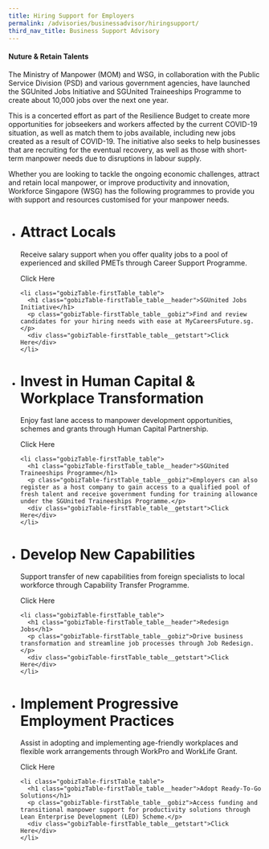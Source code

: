 ```yaml
---
title: Hiring Support for Employers
permalink: /advisories/businessadvisor/hiringsupport/
third_nav_title: Business Support Advisory
---
```


#### **Nuture & Retain Talents**
The Ministry of Manpower (MOM) and WSG, in collaboration with the Public Service Division (PSD) and various government agencies, have launched the SGUnited Jobs Initiative and SGUnited Traineeships Programme to create about 10,000 jobs over the next one year.

This is a concerted effort as part of the Resilience Budget to create more opportunities for jobseekers and workers affected by the current COVID-19 situation, as well as match them to jobs available, including new jobs created as a result of COVID-19. The initiative also seeks to help businesses that are recruiting for the eventual recovery, as well as those with short-term manpower needs due to disruptions in labour supply.

Whether you are looking to tackle the ongoing economic challenges, attract and retain local manpower, or improve productivity and innovation, Workforce Singapore (WSG) has the following programmes to provide you with support and resources customised for your manpower needs.

<div class="gobizTable">
  <ul class="gobizTable-firstTable">
    <li class="gobizTable-firstTable_table">
      <h1 class="gobizTable-firstTable_table__header">Attract Locals</h1>
      <p class="gobizTable-firstTable_table__gobiz">Receive salary support when you offer quality jobs to a pool of experienced and skilled PMETs through Career Support Programme.</p>
      <div class="gobizTable-firstTable_table__getstart">Click Here</div>
    </li>

    <li class="gobizTable-firstTable_table">
      <h1 class="gobizTable-firstTable_table__header">SGUnited Jobs Initiative</h1>
      <p class="gobizTable-firstTable_table__gobiz">Find and review candidates for your hiring needs with ease at MyCareersFuture.sg.</p>
      <div class="gobizTable-firstTable_table__getstart">Click Here</div>
    </li>
  </ul>
</div>

<div class="gobizTable">
  <ul class="gobizTable-firstTable">
    <li class="gobizTable-firstTable_table">
      <h1 class="gobizTable-firstTable_table__header">Invest in Human Capital & Workplace Transformation</h1>
      <p class="gobizTable-firstTable_table__gobiz">Enjoy fast lane access to manpower development opportunities, schemes and grants through Human Capital Partnership.</p>
      <div class="gobizTable-firstTable_table__getstart">Click Here</div>
    </li>

    <li class="gobizTable-firstTable_table">
      <h1 class="gobizTable-firstTable_table__header">SGUnited Traineeships Programme</h1>
      <p class="gobizTable-firstTable_table__gobiz">Employers can also register as a host company to gain access to a qualified pool of fresh talent and receive government funding for training allowance under the SGUnited Traineeships Programme.</p>
      <div class="gobizTable-firstTable_table__getstart">Click Here</div>
    </li>
  </ul>
</div>

<div class="gobizTable">
  <ul class="gobizTable-firstTable">
    <li class="gobizTable-firstTable_table">
      <h1 class="gobizTable-firstTable_table__header">Develop New Capabilities</h1>
      <p class="gobizTable-firstTable_table__gobiz">Support transfer of new capabilities from foreign specialists to local workforce through Capability Transfer Programme.</p>
      <div class="gobizTable-firstTable_table__getstart">Click Here</div>
    </li>

    <li class="gobizTable-firstTable_table">
      <h1 class="gobizTable-firstTable_table__header">Redesign Jobs</h1>
      <p class="gobizTable-firstTable_table__gobiz">Drive business transformation and streamline job processes through Job Redesign.</p>
      <div class="gobizTable-firstTable_table__getstart">Click Here</div>
    </li>
  </ul>
</div>

<div class="gobizTable">
  <ul class="gobizTable-firstTable">
    <li class="gobizTable-firstTable_table">
      <h1 class="gobizTable-firstTable_table__header">Implement Progressive Employment Practices</h1>
      <p class="gobizTable-firstTable_table__gobiz">Assist in adopting and implementing age-friendly workplaces and flexible work arrangements through WorkPro and WorkLife Grant.</p>
      <div class="gobizTable-firstTable_table__getstart">Click Here</div>
    </li>

    <li class="gobizTable-firstTable_table">
      <h1 class="gobizTable-firstTable_table__header">Adopt Ready-To-Go Solutions</h1>
      <p class="gobizTable-firstTable_table__gobiz">Access funding and transitional manpower support for productivity solutions through Lean Enterprise Development (LED) Scheme.</p>
      <div class="gobizTable-firstTable_table__getstart">Click Here</div>
    </li>
  </ul>
</div>
